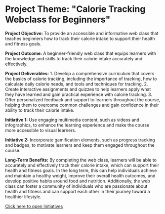 # **Project Theme:** "Calorie Tracking Webclass for Beginners"

**Project Objective:** To provide an accessible and informative web class that teaches beginners how to track their calorie intake to support their health and fitness goals.

**Project Outcome:** A beginner-friendly web class that equips learners with the knowledge and skills to track their calorie intake accurately and effectively.

**Project Deliverables:**
    1. Develop a comprehensive curriculum that covers the basics of calorie tracking, including the importance of tracking, how to calculate daily calorie needs, and tools and techniques for tracking.
    2. Create interactive assignments and quizzes to help learners apply what they have learned and gain practical experience with calorie tracking.
    3. Offer personalized feedback and support to learners throughout the course, helping them to overcome common challenges and gain confidence in their ability to track their calorie intake.

**Initiative 1:** Use engaging multimedia content, such as videos and infographics, to enhance the learning experience and make the course more accessible to visual learners.

**Initiative 2:** Incorporate gamification elements, such as progress tracking and badges, to motivate learners and keep them engaged throughout the course.

**Long-Term Benefits:** By completing the web class, learners will be able to accurately and effectively track their calorie intake, which can support their health and fitness goals. In the long term, this can help individuals achieve and maintain a healthy weight, improve their overall health outcomes, and develop positive habits around food and nutrition. Additionally, the web class can foster a community of individuals who are passionate about health and fitness and can support each other in their journey toward a healthier lifestyle.

[Click here to open Initiatives](documentation/templates/theme/initiatives/initiative_template.md)
